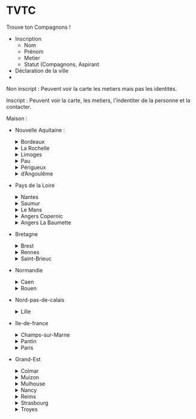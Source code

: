 # TVTC

Trouve ton Compagnons ! 

- Inscription 
  - Nom
  - Prénom
  - Metier 
  - Statut (Compagnons, Aspirant
- Déclaration de la ville 
- 

Non inscript : 
Peuvent voir la carte les metiers mais pas les identités.

Inscript : 
Peuvent voir la carte, les metiers, l'indentiter de la personne et la contacter.



Maison : 

- Nouvelle Aquitaine : 
  <details>
  <summary>Bordeaux</summary>

    ```
    La maison de Bordeaux / Siège régional
    Compagnons du Devoir
    76, rue Laroche
    33000 Bordeaux
    ```
  </details>
  
  <details>
  <summary>La Rochelle</summary>

    ```
    La maison de La Rochelle / Siège régional
    Compagnons du Devoir
    1, rue Théroigne de Méricourt
    CS 40801
    17041 La Rochelle Cedex 01
    ```
  </details>

    <details>
  <summary>Limoges</summary>

    ```
    La maison de Limoges
    Compagnons du Devoir
    Rue du Puy Pezard
    87270 Couzeix
    ```
  </details>

    <details>
  <summary>Pau</summary>

    ```
    La maison de Pau
    Compagnons du Devoir 
    Allée Pierre Tourne
    64110 Gelos
    ```
  </details>

    <details>
  <summary>Périgueux</summary>

    ```
    La maison de Périgueux
    Compagnons du Devoir 
    Allée des Sports - Chercuzac
    24650 Chancelade
    ```
  </details>

    <details>
  <summary>d’Angoulême</summary>

    ```
   La maison d’Angoulême
    Compagnons du Devoir 
    35, avenue De Montbron
    16340 L’Isle-d’Espagnac
    ```
  </details>

    

- Pays de la Loire
  <details>
  <summary>Nantes</summary>

    ```
    La maison de Nantes
    Compagnons du Devoir 
    48 Quai Malakoff
    44000 Nantes
    ```
  </details>
  <details>
  <summary>Saumur</summary>

    ```
    La maison de Saumur
    Compagnons du Devoir
    Rue Duplessis-Mornay
    49400 Saumur 
    ```
  </details>
  <details>
  <summary>Le Mans</summary>

    ```
    La maison du Mans
    Compagnons du Devoir 
    114, Grande Rue
    72000 Le Mans
    ```
  </details>

  <details>
  <summary>Angers Copernic</summary>

    ```
    La maison d’Angers Copernic / Siège régional
    Compagnons du Devoir
    25, Boulevard Copernic
    49100 Angers
    ```
  </details>
  <details>
  <summary>Angers La Baumette</summary>

    ```
    La maison d’Angers La Baumette
    Les Compagnons du Devoir 
    3, Boulevard Marc Leclerc
    49100 Angers
    ```
  </details>

- Bretagne
  <details>
  <summary>Brest</summary>

    ```
    La maison de Brest
    Compagnons du Devoir 
    155, rue de Verdun 
    29200 Brest
    ```
  </details>
  <details>
  <summary>Rennes </summary>

    ```
    La maison de Rennes / Siège régional
    Compagnons du Devoir
    2, rue Jules Verne
    35000 Rennes
    ```
  </details>
  <details>
  <summary>Saint-Brieuc</summary>

    ```
    La maison de Trégueux (Saint-Brieuc)
    Compagnons du Devoir
    25 bis, rue de Verdun
    22950 Trégueux  
    ```
  </details>

- Normandie
  <details>
  <summary>Caen</summary>

    ```
    La maison de Caen
    Compagnons du Devoir
    34, rue des Rosiers
    14000 Caen
    ```
  </details>

  <details>
  <summary>Rouen </summary>

    ```
    La maison de Rouen / Siège régional
    Compagnons du Devoir
    Ferme Henry
    Rue Francis Poulenc
    76130 Mont-Saint-Aignan  
    ```
  </details>

- Nord-pas-de-calais
  <details>
  <summary>Lille </summary>

    ```
    La maison de Lille / Siège régional
    Siège régional Compagnons du Devoir
    118, rue de Babylone
    59491 Villeneuve d'Ascq 
    ```
  </details>

- Ile-de-france
  <details>
  <summary>Champs-sur-Marne </summary>

    ```
    La maison de Champs-sur-Marne
    Compagnons du Devoir 
    9, boulevard Descartes
    77420 Champs-sur-Marne
    ```
  </details>
  <details>
  <summary>Pantin </summary>

    ```
    La maison de Pantin
    Compagnons du Devoir 
    22, rue des Grilles
    93500 Pantin  
    ```
  </details>
  <details>
  <summary>Paris </summary>

    ```
    La maison de Paris / Siège régional
    Compagnons du Devoir
    1, place Saint Gervais
    75004 Paris
    ```
  </details>

- Grand-Est
  <details>
  <summary>Colmar </summary>

    ```
    Compagnons du Devoir
    30 rue Edouard Richard
    68000 Colmar
    ```
  </details>
  <details>
  <summary>Muizon  </summary>

    ```
    Compagnons du Devoir
    42, rue de Reims
    51140 Muizon
    ```
  </details>
  <details>
  <summary>Mulhouse </summary>

    ```
    Compagnons du Devoir 
    50 boulevard Charles-Stoessel
    68200 Mulhouse
    ```
  </details>
  <details>
  <summary>Nancy </summary>

    ```
    Compagnons du Devoir 
    ZA Renémont
    6 avenue du Général de Gaulle
    54140 Jarville La Malgrange
    ```
  </details>
  <details>
  <summary>Reims </summary>

    ```
    Compagnons du Devoir 
    115, boulevard Charles Arnould
    51100 Reims
    ```
  </details>
  <details>
  <summary>Strasbourg </summary>

    ```
    Compagnons du Devoir 
    2, rue de Wasselonne - CS70026
    67085 Strasbourg
    ```
  </details>
  <details>
  <summary>Troyes </summary>

    ```
    Compagnons du Devoir 
    9, rue Marie Curie
    10000 Troyes
    ```
  </details>




